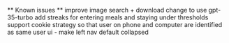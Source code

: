 ** Known issues **
improve image search + download
change to use gpt-35-turbo
add streaks for entering meals and staying under thresholds
support cookie strategy so that user on phone and computer are identified as same user
ui - make left nav default collapsed